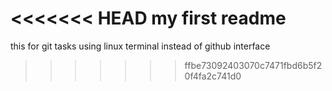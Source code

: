 <<<<<<< HEAD
my first readme
=======
this for git tasks using linux terminal instead of github interface  
>>>>>>> ffbe73092403070c7471fbd6b5f20f4fa2c741d0
